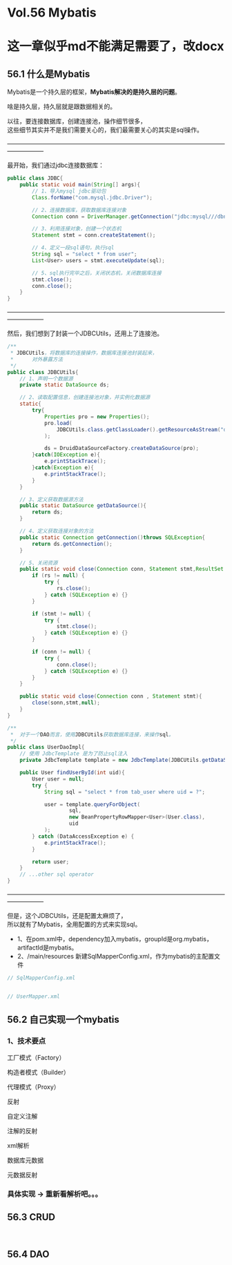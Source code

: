 # Vol.56 Mybatis

# 这一章似乎md不能满足需要了，改docx

## 56.1 什么是Mybatis

Mybatis是一个持久层的框架，**Mybatis解决的是持久层的问题**。

啥是持久层，持久层就是跟数据相关的。    

以往，要连接数据库，创建连接池，操作细节很多，      
这些细节其实并不是我们需要关心的，我们最需要关心的其实是sql操作。   

——————————————————————————————————————————      

最开始，我们通过jdbc连接数据库：

```java
public class JDBC{
    public static void main(String[] args){
        // 1、导入mysql jdbc驱动包
        Class.forName("com.mysql.jdbc.Driver");

        // 2、连接数据库，获取数据库连接对象
        Connection conn = DriverManager.getConnection("jdbc:mysql///dbname");

        // 3、利用连接对象，创建一个状态机
        Statement stmt = conn.createStatement();

        // 4、定义一段sql语句，执行sql
        String sql = "select * from user";
        List<User> users = stmt.executeUpdate(sql);

        // 5、sql执行完毕之后，关闭状态机，关闭数据库连接
        stmt.close();
        conn.close();
    }
}
```
——————————————————————————————————————————      

然后，我们想到了封装一个JDBCUtils，还用上了连接池。

```java
/**
 * JDBCUtils，将数据库的连接操作，数据库连接池封装起来，
 *      对外暴露方法
 */
public class JDBCUtils{
    // 1、声明一个数据源
    private static DataSource ds;

    // 2、读取配置信息，创建连接池对象，并实例化数据源
    static{
        try{
            Properties pro = new Properties();
            pro.load(
                JDBCUtils.class.getClassLoader().getResourceAsStream("druid.properties")
            );

            ds = DruidDataSourceFactory.createDataSource(pro);
        }catch(IOException e){
            e.printStackTrace();
        }catch(Exception e){
            e.printStackTrace();
        }
    }

    // 3、定义获取数据源方法
    public static DataSource getDataSource(){
        return ds;
    }

    // 4、定义获取连接对象的方法
    public static Connection getConnection()throws SQLException{
        return ds.getConnection();
    }

    // 5、关闭资源
    public static void close(Connection conn, Statement stmt,ResultSet rs){
        if (rs != null) {
			try {
				rs.close();
			} catch (SQLException e) {}
		}

		if (stmt != null) {
			try {
				stmt.close();
			} catch (SQLException e) {}
		}

		if (conn != null) {
			try {
				conn.close();
			} catch (SQLException e) {}
		}
    }

    public static void close(Connection conn , Statement stmt){
        close(sonn,stmt,null);
    }
}

/**
 *  对于一个DAO而言，使用JDBCUtils获取数据库连接，来操作sql。
 */
public class UserDaoImpl{
    // 使用 JdbcTemplate 是为了防止sql注入
    private JdbcTemplate template = new JdbcTemplate(JDBCUtils.getDataSource());

    public User findUserById(int uid){
        User user = null;
        try {
            String sql = "select * from tab_user where uid = ?";

            user = template.queryForObject(
                    sql,
                    new BeanPropertyRowMapper<User>(User.class),
                    uid
            );
        } catch (DataAccessException e) {
            e.printStackTrace();
        }

        return user;
    }
    // ...other sql operator
}
```
——————————————————————————————————————————      

但是，这个JDBCUtils，还是配置太麻烦了，     
所以就有了Mybatis，全用配置的方式来实现sql。
- 1、在pom.xml中，dependency加入mybatis，groupId是org.mybatis，artifactId是mybatis。
- 2、/main/resources 新建SqlMapperConfig.xml，作为mybatis的主配置文件

```java
// SqlMapperConfig.xml


// UserMapper.xml

```

## 56.2 自己实现一个mybatis

###  1、技术要点

工厂模式（Factory）

构造者模式（Builder）

代理模式（Proxy）

反射

自定义注解

注解的反射

xml解析

数据库元数据

元数据反射

### 具体实现 → 重新看解析吧。。。


## 56.3 CRUD

```java



```

## 56.4 DAO